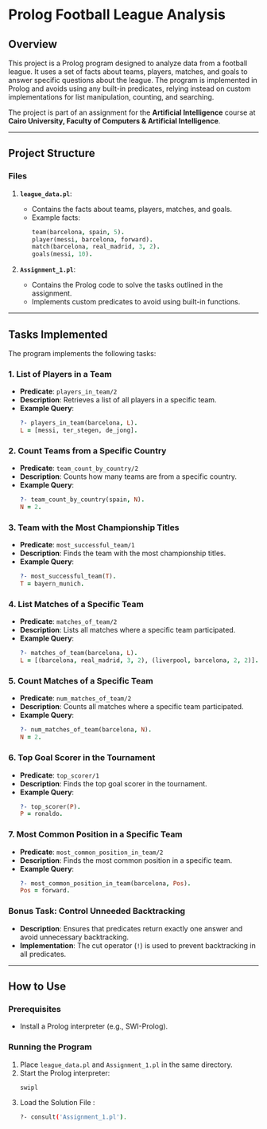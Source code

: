 # Prolog Football League Analysis

## Overview
This project is a Prolog program designed to analyze data from a football league. It uses a set of facts about teams, players, matches, and goals to answer specific questions about the league. The program is implemented in Prolog and avoids using any built-in predicates, relying instead on custom implementations for list manipulation, counting, and searching.

The project is part of an assignment for the **Artificial Intelligence** course at **Cairo University, Faculty of Computers & Artificial Intelligence**.

---

## Project Structure

### Files
1. **`league_data.pl`**:
    - Contains the facts about teams, players, matches, and goals.
    - Example facts:
      ```prolog
      team(barcelona, spain, 5).
      player(messi, barcelona, forward).
      match(barcelona, real_madrid, 3, 2).
      goals(messi, 10).
      ```

2. **`Assignment_1.pl`**:
    - Contains the Prolog code to solve the tasks outlined in the assignment.
    - Implements custom predicates to avoid using built-in functions.

---

## Tasks Implemented

The program implements the following tasks:

### 1. **List of Players in a Team**
- **Predicate**: `players_in_team/2`
- **Description**: Retrieves a list of all players in a specific team.
- **Example Query**:
  ```prolog
  ?- players_in_team(barcelona, L).
  L = [messi, ter_stegen, de_jong].
  ```

### 2. **Count Teams from a Specific Country**
- **Predicate**: `team_count_by_country/2`
- **Description**: Counts how many teams are from a specific country.
- **Example Query**:
  ```prolog
  ?- team_count_by_country(spain, N).
  N = 2.
  ```

### 3. **Team with the Most Championship Titles**
- **Predicate**: `most_successful_team/1`
- **Description**: Finds the team with the most championship titles.
- **Example Query**:
  ```prolog
  ?- most_successful_team(T).
  T = bayern_munich.
  ```

### 4. **List Matches of a Specific Team**
- **Predicate**: `matches_of_team/2`
- **Description**: Lists all matches where a specific team participated.
- **Example Query**:
  ```prolog
  ?- matches_of_team(barcelona, L).
  L = [(barcelona, real_madrid, 3, 2), (liverpool, barcelona, 2, 2)].
  ```

### 5. **Count Matches of a Specific Team**
- **Predicate**: `num_matches_of_team/2`
- **Description**: Counts all matches where a specific team participated.
- **Example Query**:
  ```prolog
  ?- num_matches_of_team(barcelona, N).
  N = 2.
  ```

### 6. **Top Goal Scorer in the Tournament**
- **Predicate**: `top_scorer/1`
- **Description**: Finds the top goal scorer in the tournament.
- **Example Query**:
  ```prolog
  ?- top_scorer(P).
  P = ronaldo.
  ```

### 7. **Most Common Position in a Specific Team**
- **Predicate**: `most_common_position_in_team/2`
- **Description**: Finds the most common position in a specific team.
- **Example Query**:
  ```prolog
  ?- most_common_position_in_team(barcelona, Pos).
  Pos = forward.
  ```

### Bonus Task: **Control Unneeded Backtracking**
- **Description**: Ensures that predicates return exactly one answer and avoid unnecessary backtracking.
- **Implementation**: The cut operator (`!`) is used to prevent backtracking in all predicates.

---

## How to Use

### Prerequisites
- Install a Prolog interpreter (e.g., SWI-Prolog).

### Running the Program
1. Place `league_data.pl` and `Assignment_1.pl` in the same directory.
2. Start the Prolog interpreter:
   ```bash
   swipl
3. Load the Solution File : 
   ```bash
   ?- consult('Assignment_1.pl').